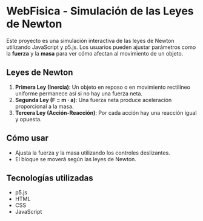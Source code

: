 # WebFisica - Simulación de las Leyes de Newton

Este proyecto es una simulación interactiva de las leyes de Newton utilizando JavaScript y p5.js. Los usuarios pueden ajustar parámetros como la **fuerza** y la **masa** para ver cómo afectan al movimiento de un objeto.

## Leyes de Newton

1. **Primera Ley (Inercia)**: Un objeto en reposo o en movimiento rectilíneo uniforme permanece así si no hay una fuerza neta.
2. **Segunda Ley (F = m · a)**: Una fuerza neta produce aceleración proporcional a la masa.
3. **Tercera Ley (Acción-Reacción)**: Por cada acción hay una reacción igual y opuesta.

## Cómo usar

- Ajusta la fuerza y la masa utilizando los controles deslizantes.
- El bloque se moverá según las leyes de Newton.

## Tecnologías utilizadas

- p5.js
- HTML
- CSS
- JavaScript
